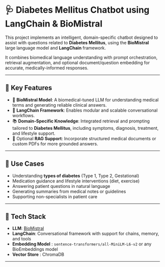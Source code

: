 # 🩺 Diabetes Mellitus Chatbot using LangChain & BioMistral

This project implements an intelligent, domain-specific chatbot designed to assist with questions related to **Diabetes Mellitus**, using the **BioMistral** large language model and **LangChain** framework.

It combines biomedical language understanding with prompt orchestration, retrieval augmentation, and optional document/question embedding for accurate, medically-informed responses.

---

## 🧠 Key Features

- 🔬 **BioMistral Model**: A biomedical-tuned LLM for understanding medical terms and generating reliable clinical answers.
- 💬 **LangChain Framework**: Enables modular and scalable conversational workflows.
- 📚 **Domain-Specific Knowledge**: Integrated retrieval and prompting tailored to **Diabetes Mellitus**, including symptoms, diagnosis, treatment, and lifestyle support.
- 🧾 Optional **RAG Support**: Incorporate structured medical documents or custom PDFs for more grounded answers.

---

## 🧪 Use Cases

- Understanding **types of diabetes** (Type 1, Type 2, Gestational)
- Medication guidance and lifestyle interventions (diet, exercise)
- Answering patient questions in natural language
- Generating summaries from medical notes or guidelines
- Supporting non-specialists in patient care

---

## 🔧 Tech Stack

- **LLM**: [BioMistral](https://huggingface.co/medalpaca/BioMistral)
- **LangChain**: Conversational framework with support for chains, memory, and tools
- **Embedding Model** : `sentence-transformers/all-MiniLM-L6-v2` or any BioEmbeddings model
- **Vector Store** : ChromaDB


---

